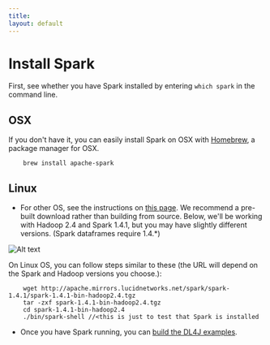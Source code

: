```yaml
---
title: 
layout: default
---
```


# Install Spark

First, see whether you have Spark installed by entering `which spark` in the command line. 

## OSX 

If you don't have it, you can easily install Spark on OSX with [Homebrew](http://brew.sh/), a package manager for OSX.

        brew install apache-spark

## Linux

* For other OS, see the instructions on [this page](https://spark.apache.org/downloads.html). We recommend a pre-built download rather than building from source. Below, we'll be working with  Hadoop 2.4 and Spark 1.4.1, but you may have slightly different versions. (Spark dataframes require 1.4.*)

![Alt text](../img/spark_download.png)

On Linux OS, you can follow steps similar to these (the URL will depend on the Spark and Hadoop versions you choose.):

        wget http://apache.mirrors.lucidnetworks.net/spark/spark-1.4.1/spark-1.4.1-bin-hadoop2.4.tgz
        tar -zxf spark-1.4.1-bin-hadoop2.4.tgz
        cd spark-1.4.1-bin-hadoop2.4
        ./bin/spark-shell //<this is just to test that Spark is installed

<!-- * You'll need to set the environmental variable SPARK_HOME. To figure out what the file path should be, search for the spark command you'll need later, `spark-submit`:

        sudo find / -name "spark-submit"

* Take the results (here's what mine look like)

        /Users/cvn/Desktop/spark-1.4.1-bin-hadoop2.4/bin/spark-submit

* Remove `/bin/spark-submit` and feed the rest of the file path into your environment variable SPARK_HOME like so:

        export SPARK_HOME=/users/cvn/Desktop/spark-1.4.1-bin-hadoop2.4

-->

* Once you have Spark running, you can [build the DL4J examples](../spark.html).
